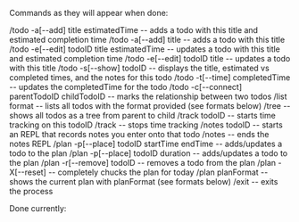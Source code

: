Commands as they will appear when done:

/todo -a[--add] title estimatedTime          -- adds a todo with this title and estimated completion time
/todo -a[--add] title                        -- adds a todo with this title
/todo -e[--edit] todoID title estimatedTime  -- updates a todo with this title and estimated completion time
/todo -e[--edit] todoID title                -- updates a todo with this title
/todo -s[--show] todoID                      -- displays the title, estimated vs completed times, and the notes for this todo
/todo -t[--time] completedTime               -- updates the completedTime for the todo
/todo -c[--connect] parentTodoID childTodoID -- marks the relationship between two todos
/list format                                 -- lists all todos with the format provided (see formats below)
/tree                                        -- shows all todos as a tree from parent to child
/track todoID                                -- starts time tracking on this todoID
/track                                       -- stops time tracking
/notes todoID                                -- starts an REPL that records notes you enter onto that todo
/notes                                       -- ends the notes REPL
/plan -p[--place] todoID startTime endTime   -- adds/updates a todo to the plan
/plan -p[--place] todoID duration            -- adds/updates a todo to the plan
/plan -r[--remove] todoID                    -- removes a todo from the plan
/plan -X[--reset]                            -- completely chucks the plan for today
/plan planFormat                             -- shows the current plan with planFormat (see formats below)
/exit                                        -- exits the process

Done currently:
